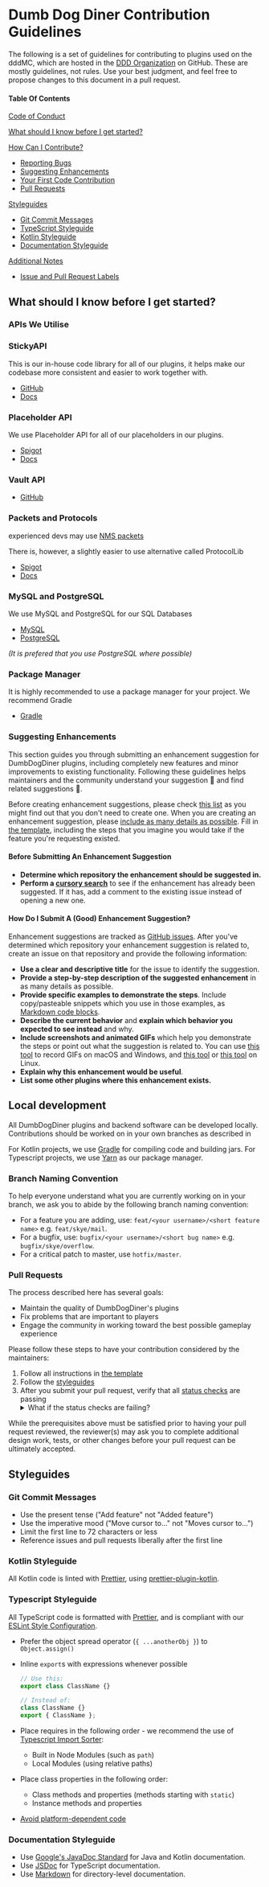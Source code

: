 # Dumb Dog Diner Contribution Guidelines

The following is a set of guidelines for contributing to plugins used on the dddMC, which are hosted in the [DDD Organization](https://github.com/DumbDogDiner) on GitHub. These are mostly guidelines, not rules. Use your best judgment, and feel free to propose changes to this document in a pull request.

#### Table Of Contents

[Code of Conduct](#code-of-conduct)

[What should I know before I get started?](#what-should-i-know-before-i-get-started)

[How Can I Contribute?](#how-can-i-contribute)

-   [Reporting Bugs](#reporting-bugs)
-   [Suggesting Enhancements](#suggesting-enhancements)
-   [Your First Code Contribution](#your-first-code-contribution)
-   [Pull Requests](#pull-requests)

[Styleguides](#styleguides)

-   [Git Commit Messages](#git-commit-messages)
-   [TypeScript Styleguide](#typescript-styleguide)
-   [Kotlin Styleguide](#kotlin-styleguide)
-   [Documentation Styleguide](#documentation-styleguide)

[Additional Notes](#additional-notes)

-   [Issue and Pull Request Labels](#issue-and-pull-request-labels)

## What should I know before I get started?

### APIs We Utilise

### StickyAPI

This is our in-house code library for all of our plugins, it helps make our codebase more consistent and easier to work together with.

-   [GitHub](https://github.com/DumbDogDiner/StickyAPI/)
-   [Docs](https://dumbdogdiner.github.io/StickyAPI/)

### Placeholder API

We use Placeholder API for all of our placeholders in our plugins.

-   [Spigot](https://www.spigotmc.org/resources/placeholderapi.6245/)
-   [Docs](https://github.com/PlaceholderAPI/PlaceholderAPI/wiki/Hook-into-PlaceholderAPI)

### Vault API

-   [GitHub](https://github.com/MilkBowl/VaultAPI)

### Packets and Protocols

experienced devs may use [NMS packets](https://wiki.vg/Protocol)

There is, however, a slightly easier to use alternative called ProtocolLib

-   [Spigot](https://www.spigotmc.org/resources/protocollib.1997/)
-   [Docs](https://github.com/dmulloy2/ProtocolLib/wiki/Adding-ProtocolLib-as-a-Dependency)

### MySQL and PostgreSQL

We use MySQL and PostgreSQL for our SQL Databases

-   [MySQL](https://dev.mysql.com/doc/)
-   [PostgreSQL](https://www.postgresql.org/docs/)

_(It is prefered that you use PostgreSQL where possible)_

### Package Manager

It is highly recommended to use a package manager for your project.
We recommend Gradle

-   [Gradle](https://docs.gradle.org/)

### Suggesting Enhancements

This section guides you through submitting an enhancement suggestion for DumbDogDiner plugins, including completely new features and minor improvements to existing functionality. Following these guidelines helps maintainers and the community understand your suggestion :pencil: and find related suggestions :mag_right:.

Before creating enhancement suggestions, please check [this list](#before-submitting-an-enhancement-suggestion) as you might find out that you don't need to create one. When you are creating an enhancement suggestion, please [include as many details as possible](#how-do-i-submit-a-good-enhancement-suggestion). Fill in [the template](https://github.com/DumbDogDiner/.github/blob/master/.github/ISSUE_TEMPLATE/feature_request.md), including the steps that you imagine you would take if the feature you're requesting existed.

#### Before Submitting An Enhancement Suggestion

-   **Determine which repository the enhancement should be suggested in.**
-   **Perform a [cursory search](https://github.com/search?q=+is%3Aissue+user%3Adumbdogdiner)** to see if the enhancement has already been suggested. If it has, add a comment to the existing issue instead of opening a new one.

#### How Do I Submit A (Good) Enhancement Suggestion?

Enhancement suggestions are tracked as [GitHub issues](https://guides.github.com/features/issues/). After you've determined which repository your enhancement suggestion is related to, create an issue on that repository and provide the following information:

-   **Use a clear and descriptive title** for the issue to identify the suggestion.
-   **Provide a step-by-step description of the suggested enhancement** in as many details as possible.
-   **Provide specific examples to demonstrate the steps**. Include copy/pasteable snippets which you use in those examples, as [Markdown code blocks](https://help.github.com/articles/markdown-basics/#multiple-lines).
-   **Describe the current behavior** and **explain which behavior you expected to see instead** and why.
-   **Include screenshots and animated GIFs** which help you demonstrate the steps or point out what the suggestion is related to. You can use [this tool](https://www.cockos.com/licecap/) to record GIFs on macOS and Windows, and [this tool](https://github.com/colinkeenan/silentcast) or [this tool](https://github.com/GNOME/byzanz) on Linux.
-   **Explain why this enhancement would be useful**.
-   **List some other plugins where this enhancement exists.**

## Local development

All DumbDogDiner plugins and backend software can be developed locally. Contributions should be worked on in your own branches as described in

For Kotlin projects, we use [Gradle](https://gradle.org/) for compiling code and building jars. For Typescript projects, we use [Yarn](https://yarnpkg.org) as our package manager.

### Branch Naming Convention

To help everyone understand what you are currently working on in your branch, we ask you to abide by the following branch naming convention:

-   For a feature you are adding, use: `feat/<your username>/<short feature name>` e.g. `feat/skye/mail`.
-   For a bugfix, use: `bugfix/<your username>/<short bug name>` e.g. `bugfix/skye/overflow`.
-   For a critical patch to master, use `hotfix/master`.

### Pull Requests

The process described here has several goals:

-   Maintain the quality of DumbDogDiner's plugins
-   Fix problems that are important to players
-   Engage the community in working toward the best possible gameplay experience

Please follow these steps to have your contribution considered by the maintainers:

1. Follow all instructions in [the template](PULL_REQUEST_TEMPLATE.md)
2. Follow the [styleguides](#styleguides)
3. After you submit your pull request, verify that all [status checks](https://help.github.com/articles/about-status-checks/) are passing <details><summary>What if the status checks are failing?</summary>If a status check is failing, and you believe that the failure is unrelated to your change, please leave a comment on the pull request explaining why you believe the failure is unrelated. A maintainer will re-run the status check for you. If we conclude that the failure was a false positive, then we will open an issue to track that problem with our status check suite.</details>

While the prerequisites above must be satisfied prior to having your pull request reviewed, the reviewer(s) may ask you to complete additional design work, tests, or other changes before your pull request can be ultimately accepted.

## Styleguides

### Git Commit Messages

-   Use the present tense ("Add feature" not "Added feature")
-   Use the imperative mood ("Move cursor to..." not "Moves cursor to...")
-   Limit the first line to 72 characters or less
-   Reference issues and pull requests liberally after the first line

### Kotlin Styleguide

All Kotlin code is linted with [Prettier](https://prettier.io), using [prettier-plugin-kotlin](https://github.com/Angry-Potato/prettier-plugin-kotlin).

### Typescript Styleguide

All TypeScript code is formatted with [Prettier](https://prettier.io/), and is compliant with our [ESLint Style Configuration](https://github.com/DumbDogDiner/typescript-template).

-   Prefer the object spread operator (`{ ...anotherObj }`) to `Object.assign()`
-   Inline `export`s with expressions whenever possible

    ```ts
    // Use this:
    export class ClassName {}

    // Instead of:
    class ClassName {}
    export { ClassName };
    ```

-   Place requires in the following order - we recommend the use of [Typescript Import Sorter](https://marketplace.visualstudio.com/items?itemName=mike-co.import-sorter):
    -   Built in Node Modules (such as `path`)
    -   Local Modules (using relative paths)
-   Place class properties in the following order:
    -   Class methods and properties (methods starting with `static`)
    -   Instance methods and properties
-   [Avoid platform-dependent code](https://flight-manual.atom.io/hacking-atom/sections/cross-platform-compatibility/)

### Documentation Styleguide

-   Use [Google's JavaDoc Standard](https://google.github.io/styleguide/javaguide.html#s7-javadoc) for Java and Kotlin documentation.
-   Use [JSDoc](https://github.com/jsdoc/jsdoc) for TypeScript documentation.
-   Use [Markdown](https://daringfireball.net/projects/markdown) for directory-level documentation.
